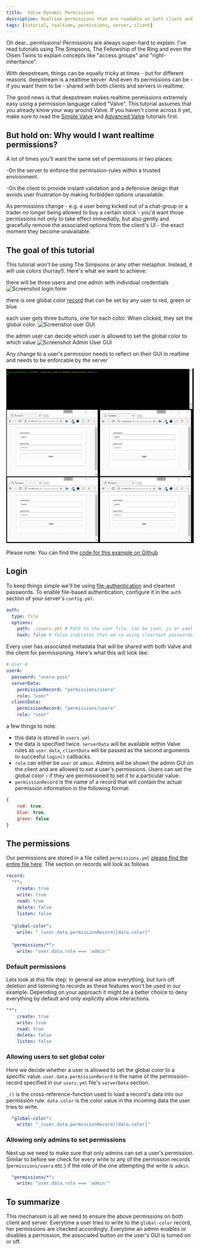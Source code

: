 ```yaml
---
title:  Valve Dynamic Permissions
description: Realtime permissions that are readable on both client and server
tags: [tutorial, realtime, permissions, server, client]
---
```


Oh dear...permissions! Permissions are always super-hard to explain. I've read tutorials using The Simpsons, The Fellowship of the Ring and even the Olsen Twins to explain concepts like "access groups" and "right-inheritance".

With deepstream, things can be equally tricky at times - but for different reasons. deepstream is a realtime server. And even its permissions can be - if you want them to be - shared with both clients and servers in realtime.

The good news is that deepstream makes realtime permissions extremely easy using a permission language called "Valve". This tutorial assumes that you already know your way around Valve. If you haven't come across it yet, make sure to read the [Simple Valve](/tutorials/core/permission/conf-simple/) and [Advanced Valve](/tutorials/core/permission/conf-advanced/) tutorials first.

## But hold on: Why would I want realtime permissions?
A lot of times you'll want the same set of permissions in two places:

-On the server to enforce the permission-rules within a trusted environment.

-On the client to provide instant validation and a defensive design that avoids user frustration by making forbidden options unavailable.

As permissions change - e.g. a user being kicked out of a chat-group or a trader no longer being allowed to buy a certain stock - you'd want those permissions not only to take effect immediatly, but also gently and gracefully remove the associated options from the client's UI - the exact  moment they become unavailable.


## The goal of this tutorial
This tutorial won't be using The Simpsons or any other metaphor. Instead, it will use colors (hurray!). Here's what we want to achieve:

there will be three users and one admin with individual credentials 
![Screenshot login form](login.png)

there is one global color [record](/tutorials/core/datasync/records/) that can be set by any user to red, green or blue

each user gets three buttons, one for each color. When clicked, they set the global color.
![Screenshot user GUI](user.png)

the admin user can decide which user is allowed to set the global color to which value
![Screenshot Admin User GUI](admin.png)

Any change to a user's permission needs to reflect on their GUI in realtime and needs to be enforcable by the server

![Animation interaction](deepstream-dynamic-permissions.gif)

Please note: You can find the [code for this example on Github](https://github.com/deepstreamIO/ds-tutorial-dynamic-permissions)

## Login
To keep things simple we'll be using [file-authentication](/tutorials/core/auth-file/) and cleartext passwords. To enable file-based authentication, configure it in the `auth` section of your server's `config.yml`.

```yaml
auth:
  type: file
  options:
    path: ./users.yml # Path to the user file. Can be json, js or yaml
    hash: false # false indicates that we're using cleartext passwords
```

Every user has associated metadata that will be shared with both Valve and the client for permissioning. Here's what this will look like:

```yaml
# User A
userA:
  password: "usera-pass"
  serverData:
    permissionRecord: "permissions/usera"
    role: "user"
  clientData:
    permissionRecord: "permissions/usera"
    role: "user"
```

a few things to note:

- this data is stored in `users.yml`
- the data is specified twice. `serverData` will be available within Valve rules as `user.data`, `clientData` will be passed as the second arguments to succesful `login()` callbacks.
- `role` can either be `user` or `admin`. Admins will be shown the admin GUI on the client and are allowed to set a user's permissions. Users can set the global color - if they are permissioned to set it to a particular value.
- `permissionRecord` is the name of a record that will contain the actual permission information in the following format:
```javascript
{
    red: true,
    blue: true,
    green: false
}
```

## The permissions
Our permissions are stored in a file called `permissions.yml` [please find the entire file here](https://github.com/deepstreamIO/ds-tutorial-dynamic-permissions/blob/master/server-config/permissions.yml). The section on records will look as follows

```yaml
record:
  "*":
    create: true
    write: true
    read: true
    delete: false
    listen: false

  "global-color":
    write: "_(user.data.permissionRecord)[data.color]"

  "permissions/*":
    write: "user.data.role === 'admin'"
```

### Default permissions
Lets look at this file step: In general we allow everything, but turn off deletion and listening to records as these features won't be used in our example. Depending on your approach it might be a better choice to deny everything by default and only explicitly allow interactions.

```yaml
"*":
    create: true
    write: true
    read: true
    delete: false
    listen: false
```

### Allowing users to set global color
Here we decide whether a user is allowed to set the global color to a specific value. `user.data.permissionRecord` is the name of the permission-record specified in our `users.yml` file's `serverData` section.

`_()` is the cross-reference-function used to load a record's data into our permission rule. `data.color` is the color value in the incoming data the user tries to write.

```yaml
  "global-color":
    write: "_(user.data.permissionRecord)[data.color]"
```

### Allowing only admins to set permissions
Next up we need to make sure that only admins can set a user's permission. Similar to before we check for every write to any of the permission records (`permissions/usera` etc.) if the role of the one attempting the write is `admin`.
```yaml
  "permissions/*":
    write: "user.data.role === 'admin'"
```

## To summarize
This mechanism is all we need to ensure the above permissions on both client and server. Everytime a user tries to write to the `global-color` record, her permissions are checked accordingly. Everytime an admin enables or disables a permission, the associated button on the user's GUI is turned on or off.
